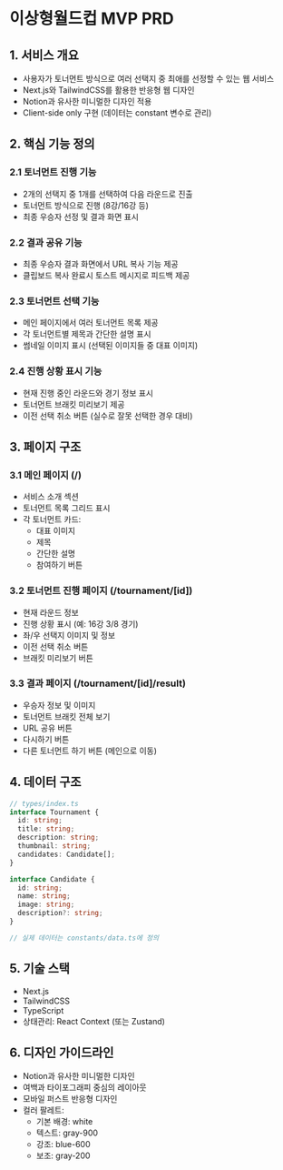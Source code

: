 # 이상형월드컵 MVP PRD

## 1. 서비스 개요
- 사용자가 토너먼트 방식으로 여러 선택지 중 최애를 선정할 수 있는 웹 서비스
- Next.js와 TailwindCSS를 활용한 반응형 웹 디자인
- Notion과 유사한 미니멀한 디자인 적용
- Client-side only 구현 (데이터는 constant 변수로 관리)

## 2. 핵심 기능 정의

### 2.1 토너먼트 진행 기능
- 2개의 선택지 중 1개를 선택하여 다음 라운드로 진출
- 토너먼트 방식으로 진행 (8강/16강 등)
- 최종 우승자 선정 및 결과 화면 표시

### 2.2 결과 공유 기능
- 최종 우승자 결과 화면에서 URL 복사 기능 제공
- 클립보드 복사 완료시 토스트 메시지로 피드백 제공

### 2.3 토너먼트 선택 기능
- 메인 페이지에서 여러 토너먼트 목록 제공
- 각 토너먼트별 제목과 간단한 설명 표시
- 썸네일 이미지 표시 (선택된 이미지들 중 대표 이미지)

### 2.4 진행 상황 표시 기능
- 현재 진행 중인 라운드와 경기 정보 표시
- 토너먼트 브래킷 미리보기 제공
- 이전 선택 취소 버튼 (실수로 잘못 선택한 경우 대비)

## 3. 페이지 구조

### 3.1 메인 페이지 (/)
- 서비스 소개 섹션
- 토너먼트 목록 그리드 표시
- 각 토너먼트 카드:
  - 대표 이미지
  - 제목
  - 간단한 설명
  - 참여하기 버튼

### 3.2 토너먼트 진행 페이지 (/tournament/[id])
- 현재 라운드 정보
- 진행 상황 표시 (예: 16강 3/8 경기)
- 좌/우 선택지 이미지 및 정보
- 이전 선택 취소 버튼
- 브래킷 미리보기 버튼

### 3.3 결과 페이지 (/tournament/[id]/result)
- 우승자 정보 및 이미지
- 토너먼트 브래킷 전체 보기
- URL 공유 버튼
- 다시하기 버튼
- 다른 토너먼트 하기 버튼 (메인으로 이동)

## 4. 데이터 구조

```typescript
// types/index.ts
interface Tournament {
  id: string;
  title: string;
  description: string;
  thumbnail: string;
  candidates: Candidate[];
}

interface Candidate {
  id: string;
  name: string;
  image: string;
  description?: string;
}

// 실제 데이터는 constants/data.ts에 정의
```

## 5. 기술 스택
- Next.js
- TailwindCSS
- TypeScript
- 상태관리: React Context (또는 Zustand)

## 6. 디자인 가이드라인
- Notion과 유사한 미니멀한 디자인
- 여백과 타이포그래피 중심의 레이아웃
- 모바일 퍼스트 반응형 디자인
- 컬러 팔레트:
  - 기본 배경: white
  - 텍스트: gray-900
  - 강조: blue-600
  - 보조: gray-200